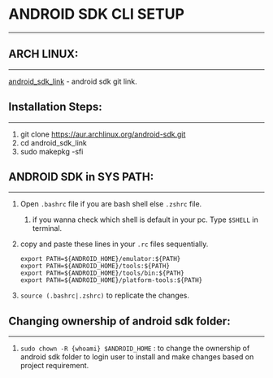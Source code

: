 # ANDROID SDK CLI SETUP
--------------------------

## ARCH LINUX:
---------------

[android_sdk_link] - android sdk git link.

## Installation Steps:
-----------------------

1) git clone https://aur.archlinux.org/android-sdk.git
2) cd android_sdk_link
3) sudo makepkg -sfi


## ANDROID SDK in SYS PATH:
------------------------------

1) Open `.bashrc` file if you are bash shell else `.zshrc` file.

    1) if you wanna check which shell is default in your pc. Type `$SHELL` in
    terminal.

2) copy and paste these lines in your `.rc` files sequentially.

    ```
    export PATH=${ANDROID_HOME}/emulator:${PATH}
    export PATH=${ANDROID_HOME}/tools:${PATH}
    export PATH=${ANDROID_HOME}/tools/bin:${PATH}
    export PATH=${ANDROID_HOME}/platform-tools:${PATH}

    ```

3) `source (.bashrc|.zshrc)` to replicate the changes.


## Changing ownership of android sdk folder:
---------------------------------------------

1) `sudo chown -R {whoami} $ANDROID_HOME` : to change the ownership of android
sdk folder to login user to install and make changes based on project
requirement.


[android_sdk_link]: https://aur.archlinux.org/android-sdk.git

